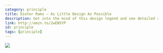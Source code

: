 ```yaml
---
category: principle
title: Dieter Rams — As Little Design As Possible
description: Get into the mind of this design legend and see detailed shots of work, sprinkled with a bunch of design philosophy.
link: http://amzn.to/2wEN5YP
id: principle
tags: [principle]
---
```

<a target="_blank"  href="https://www.amazon.com/gp/product/B01K0TOWY0/ref=as_li_tl?ie=UTF8&camp=1789&creative=9325&creativeASIN=B01K0TOWY0&linkCode=as2&tag=compassofdesi-20&linkId=05bed1e2edb95f8ce1d56e4589b03f6e"><img border="0" src="//ws-na.amazon-adsystem.com/widgets/q?_encoding=UTF8&MarketPlace=US&ASIN=B01K0TOWY0&ServiceVersion=20070822&ID=AsinImage&WS=1&Format=_SL250_&tag=compassofdesi-20" ></a><img src="//ir-na.amazon-adsystem.com/e/ir?t=compassofdesi-20&l=am2&o=1&a=B01K0TOWY0" width="1" height="1" border="0" alt="" style="border:none !important; margin:0px !important;" />

